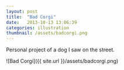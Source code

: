 ```yaml
---
layout: post
title:  "Bad Corgi"
date:   2013-10-13 13:06:39
categories: illustration
thumbnail: /assets/badcorgi.png
---
```


Personal project of a dog I saw on the street.

![Bad Corgi]({{ site.url }}/assets/badcorgi.png)

[jekyll-gh]: https://github.com/mojombo/jekyll
[jekyll]:    http://jekyllrb.com
